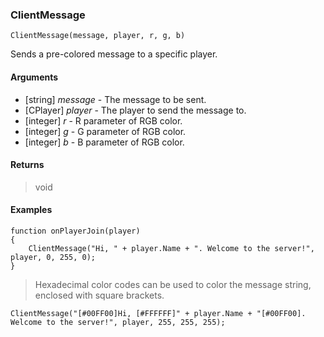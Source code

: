 ### ClientMessage
```Squirrel
ClientMessage(message, player, r, g, b)
```

Sends a pre-colored message to a specific player.

#### Arguments

- [string] *message* - The message to be sent.
- [CPlayer] *player* - The player to send the message to.
- [integer] *r* - R parameter of RGB color.
- [integer] *g* - G parameter of RGB color.
- [integer] *b* - B parameter of RGB color.

#### Returns
> void

#### Examples
```Squirrel
function onPlayerJoin(player)
{
    ClientMessage("Hi, " + player.Name + ". Welcome to the server!", player, 0, 255, 0);
}
```

> Hexadecimal color codes can be used to color the message string, enclosed with square brackets.

```Squirrel
ClientMessage("[#00FF00]Hi, [#FFFFFF]" + player.Name + "[#00FF00]. Welcome to the server!", player, 255, 255, 255);
```